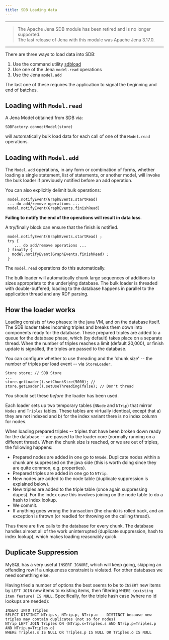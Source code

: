```yaml
---
title: SDB Loading data
---
```


----
> The Apache Jena SDB module has been retired and is no longer supported.<br/>
> The last release of Jena with this module was Apache Jena 3.17.0.<br/>
----

There are three ways to load data into SDB:

1.  Use the command utility
    [sdbload](commands.html#Loading_data "SDB/Commands")
2.  Use one of the Jena `model.read` operations
3.  Use the Jena `model.add`

The last one of these requires the application to signal the
beginning and end of batches.

## Loading with `Model.read`

A Jena Model obtained from SDB via:

    SDBFactory.connectModel(store)

will automatically bulk load data for each call of one of the
`Model.read` operations.

## Loading with `Model.add`

The `Model.add` operations, in any form or combination of forms,
whether loading a single statement, list of statements, or another
model, will invoke the bulk loader if previously notified before an
add operation.

You can also explicitly delimit bulk operations:

     model.notifyEvent(GraphEvents.startRead)
     ... do add/remove operations ...
     model.notifyEvent(GraphEvents.finishRead)

**Failing to notify the end of the operations will result in data loss**.

A try/finally block can ensure that the finish is notified.

     model.notifyEvent(GraphEvents.startRead) ;
     try {
        ... do add/remove operations ...
     } finally {
       model.notifyEvent(GraphEvents.finishRead) ;
     }

The `model.read` operations do this automatically.

The bulk loader will automatically chunk large sequences of
additions to sizes appropriate to the underlying database. The bulk
loader is threaded with double-buffered; loading to the database
happens in parallel to the application thread and any RDF parsing.

## How the loader works

Loading consists of two phases: in the java VM, and on the database
itself. The SDB loader takes incoming triples and breaks them down
into components ready for the database. These prepared triples are
added to a queue for the database phase, which (by default) takes
place on a separate thread. When the number of triples reaches a
limit (default 20,000), or finish update is signalled, the triples
are passed to the database.

You can configure whether to use threading and the 'chunk size' --
the number of triples per load event -- via `StoreLoader`.

    Store store; // SDB Store
    ...
    store.getLoader().setChunkSize(5000); //
    store.getLoader().setUseThreading(false); // Don't thread

You should set these *before* the loader has been used.

Each loader sets up two temporary tables (`NNode` and `NTrip`) that
mirror `Nodes` and `Triples` tables. These tables are virtually
identical, except that a) they are not indexed and b) for the index
variant there is no index column for nodes.

When loading prepared triples -- triples that have been broken down
ready for the database -- are passed to the loader core (normally
running on a different thread). When the chunk size is reached, or
we are out of triples, the following happens:

-   Prepared nodes are added in one go to `NNode`. Duplicate nodes
    within a chunk are suppressed on the java side (this is worth doing
    since they are quite common, e.g. properties).
-   Prepared triples are added in one go to `NTrip`.
-   New nodes are added to the node table (duplicate suppression is
    explained below).
-   New triples are added to the triple table (once again
    suppressing dupes). For the index case this involves joining on the
    node table to do a hash to index lookup.
-   We commit.
-   If anything goes wrong the transaction (the chunk) is rolled
    back, and an exception is thrown (or readied for throwing on the
    calling thread).

Thus there are five calls to the database for every chunk. The
database handles almost all of the work uninterrupted (duplicate
suppression, hash to index lookup), which makes loading reasonably
quick.

## Duplicate Suppression

MySQL has a very useful `INSERT IGNORE`, which will keep going,
skipping an offending row if a uniqueness constraint is violated.
For other databases we need something else.

Having tried a number of options the best seems to be to `INSERT`
new items by `LEFT JOIN` new items to existing items, then
filtering `WHERE (existing item feature) IS NULL`. Specifically,
for the triple hash case (where no id lookups are needed):

    INSERT INTO Triples
    SELECT DISTINCT NTrip.s, NTrip.p, NTrip.o -- DISTINCT because new triples may contain duplicates (not so for nodes)
    NTrip LEFT JOIN Triples ON (NTrip.s=Triples.s AND NTrip.p=Triples.p AND NTrip.o=Triples.o)
    WHERE Triples.s IS NULL OR Triples.p IS NULL OR Triples.o IS NULL
